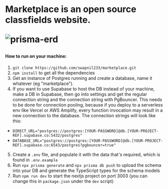 <h1> Marketplace is an open source classfields website.
<br>

![prisma-erd](https://user-images.githubusercontent.com/36313876/233464611-61a3aa4b-0393-4b26-8da1-dec491354a81.svg)

#### How to run on your machine:
1. `git clone https://github.com/swapnil233/marketplace.git` 
2. `npm install` to get all the dependencies
3. Get an instance of Postgres running and create a database, name it whatever (eg "marketplace").
4. If you want to use Supabase to host the DB instead of your machine, make a DB in Supabase, then go into settings and get the regular connection string and the connection string with PgBouncer. This needs to be done for connection pooling, because if you deploy to a serverless env like Vercel or AWS Amplify, every function invocation may result in a new connection to the database. The connection strings will look like this:
* `DIRECT_URL="postgres://postgres:[YOUR-PASSWORD]@db.[YOUR-PROJECT-REF].supabase.co:5432/postgres"`
* `DATABASE_URL="postgres://postgres:[YOUR-PASSWORD]@db.[YOUR-PROJECT-REF].supabase.co:6543/postgres?pgbouncer=true"`
5. Create a `.env` file, and populate it with the data that's required, which is found in `.env.example`
6. Run `npx prisma generate` and `npx prisma db push` to upload the schema into your DB and generate the TypeScript types for the schema models
7. Run `npm run dev` to start the nextjs project on port 3003 (you can change this in `package.json` under the `dev` script)
